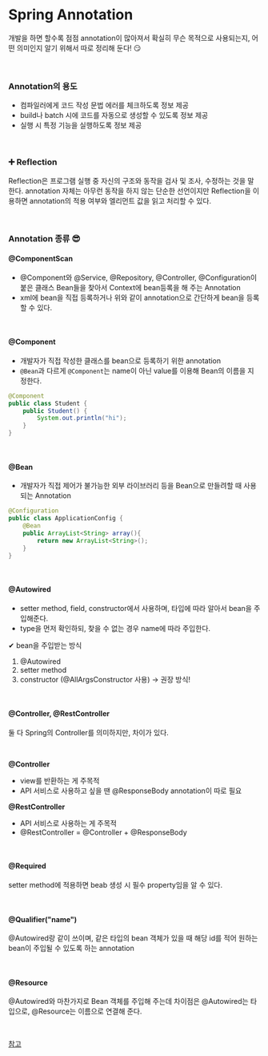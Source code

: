 # Spring Annotation

개발을 하면 할수록 점점 annotation이 많아져서 확실히 무슨 목적으로 사용되는지, 어떤 의미인지 알기 위해서 따로 정리해 둔다! 😏

<br>

### Annotation의 용도

+ 컴파일러에게 코드 작성 문법 에러를 체크하도록 정보 제공
+ build나 batch 시에 코드를 자동으로 생성할 수 있도록 정보 제공
+ 실행 시 특정 기능을 실행하도록 정보 제공

<br>

### ➕ Reflection

Reflection은 프로그램 실행 중 자신의 구조와 동작을 검사 및 조사, 수정하는 것을 말한다. annotation 자체는 아무런 동작을 하지 않는 단순한 선언이지만 Reflection을 이용하면 annotation의 적용 여부와 엘리먼트 값을 읽고 처리할 수 있다.

<br>

### Annotation 종류 😎

#### @ComponentScan

+ @Component와 @Service, @Repository, @Controller, @Configuration이 붙은 클래스 Bean들을 찾아서 Context에 bean등록을 해 주는 Annotation
+ xml에 bean을 직접 등록하거나 위와 같이 annotation으로 간단하게 bean을 등록할 수 있다.

<br>

#### @Component

+ 개발자가 직접 작성한 클래스를 bean으로 등록하기 위한 annotation
+ `@Bean`과 다르게 `@Component`는 name이 아닌 value를 이용해 Bean의 이름을 지정한다.

```java
@Component
public class Student {
    public Student() {
        System.out.println("hi");
    }
}
```

<br>

#### @Bean

+ 개발자가 직접 제어가 불가능한 외부 라이브러리 등을 Bean으로 만들려할 때 사용되는 Annotation

```java
@Configuration
public class ApplicationConfig {    
    @Bean
    public ArrayList<String> array(){
        return new ArrayList<String>();
    }   
}
```

<br>

#### @Autowired

+ setter method, field, constructor에서 사용하며, 타입에 따라 알아서 bean을 주입해준다.
+ type을 먼저 확인하되, 찾을 수 없는 경우 name에 따라 주입한다.

✔ bean을 주입받는 방식

1. @Autowired
2. setter method
3. constructor (@AllArgsConstructor 사용) → 권장 방식!

<br>

#### @Controller, @RestController

둘 다 Spring의 Controller를 의미하지만, 차이가 있다.

<br>

**@Controller**

+ view를 반환하는 게 주목적
+ API 서비스로 사용하고 싶을 땐 @ResponseBody annotation이 따로 필요

**@RestController**

+ API 서비스로 사용하는 게 주목적
+ @RestController = @Controller + @ResponseBody

<br>

#### @Required

setter method에 적용하면 beab 생성 시 필수 property임을 알 수 있다.

<br>

#### @Qualifier("name")

@Autowired랑 같이 쓰이며, 같은 타입의 bean 객체가 있을 때 해당 id를 적어 원하는 bean이 주입될 수 있도록 하는 annotation

<br>

#### @Resource

@Autowired와 마찬가지로 Bean 객체를 주입해 주는데 차이점은 @Autowired는 타입으로, @Resource는 이름으로 연결해 준다.

<br>

[참고](https://velog.io/@gillog/Spring-Annotation-%EC%A0%95%EB%A6%AC)
